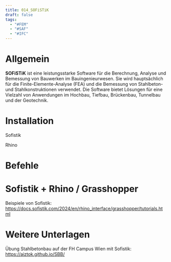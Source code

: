 ```yaml
---
title: 014_SOFiSTiK
draft: false
tags:
  - "#FEM"
  - "#SAF"
  - "#IFC"
---
```

 
# Allgemein

**SOFiSTiK** ist eine leistungsstarke Software für die Berechnung, Analyse und Bemessung von Bauwerken im Bauingenieurwesen. Sie wird hauptsächlich für die Finite-Elemente-Analyse (FEA) und die Bemessung von Stahlbeton- und Stahlkonstruktionen verwendet. Die Software bietet Lösungen für eine Vielzahl von Anwendungen im Hochbau, Tiefbau, Brückenbau, Tunnelbau und der Geotechnik.



# Installation

Sofistik

Rhino 



# Befehle




# Sofistik + Rhino / Grasshopper

Beispiele von Sofistik:
https://docs.sofistik.com/2024/en/rhino_interface/grasshopper/tutorials.html

# Weitere Unterlagen

Übung Stahlbetonbau auf der FH Campus Wien mit Sofistik:
https://aiztok.github.io/SBB/

